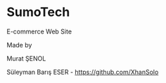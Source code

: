 # SumoTech
 E-commerce Web Site

 Made by

 Murat ŞENOL

 Süleyman Barış ESER - https://github.com/XhanSolo
